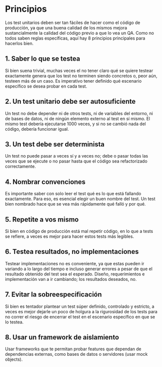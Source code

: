 # Principios

Los test unitarios deben ser tan fáciles de hacer como el código de producción, ya que una buena calidad de los mismos mejora sustancialmente la calidad del código previo a que lo vea un QA. Como no todos saben reglas específicas, aquí hay 8 principios principales para hacerlos bien.

## 1. Saber lo que se testea

Si bien suena trivial, muchas veces el no tener claro qué se quiere testear exactamente genera que los test no terminen siendo concretos o, peor aún, testeen más de un caso. Es imperativo tener definido qué escenario específico se desea probar en cada test.

## 2. Un test unitario debe ser autosuficiente

Un test no debe depender ni de otros tests, ni de variables del entorno, ni de bases de datos, ni de ningún elemento externo al test en sí mismo. El mismo test debería ejecutarse 1000 veces, y si no se cambió nada del código, debería funcionar igual.

## 3. Un test debe ser determinista

Un test no puede pasar a veces sí y a veces no; debe o pasar todas las veces que se ejecute o no pasar hasta que el código sea refactorizado correctamente.

## 4. Nombrar convenciones

Es importante saber con solo leer el test qué es lo que está fallando exactamente. Para eso, es esencial elegir un buen nombre del test. Un test bien nombrado hace que se vea más rápidamente qué falló y por qué.

## 5. Repetite a vos mismo

Si bien en código de producción está mal repetir código, en lo que a tests se refiere, a veces es mejor para hacer estos tests más legibles.

## 6. Testea resultados, no implementaciones

Testear implementaciones no es conveniente, ya que estas pueden ir variando a lo largo del tiempo e incluso generar errores a pesar de que el resultado obtenido del test sea el esperado. Diseño, requerimientos e implementación van a ir cambiando; los resultados deseados, no.

## 7. Evitar la sobreespecificación

Si bien es tentador plantear un test súper definido, controlado y estricto, a veces es mejor dejarle un poco de holgura a la rigurosidad de los tests para no correr el riesgo de encerrar el test en el escenario específico en que se lo testea.

## 8. Usar un framework de aislamiento

Usar frameworks que te permitan probar features que dependan de dependencias externas, como bases de datos o servidores (usar mock objects).
